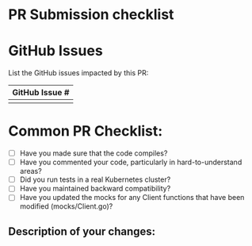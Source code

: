 # PR Submission checklist

# GitHub Issues
List the GitHub issues impacted by this PR:

| GitHub Issue # |
| -------------- |
| |

# Common PR Checklist:

- [ ] Have you made sure that the code compiles?
- [ ] Have you commented your code, particularly in hard-to-understand areas?
- [ ] Did you run tests in a real Kubernetes cluster?
- [ ] Have you maintained backward compatibility?
- [ ] Have you updated the mocks for any Client functions that have been modified (mocks/Client.go)?

## Description of your changes:
<your change goes here>
